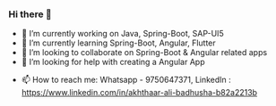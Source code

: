 ### Hi there 👋


<!-- **Badhusha-Akhthaar/Badhusha-Akhthaar** is a ✨ _special_ ✨ repository because its `README.md` (this file) appears on your GitHub profile. -->

<!-- Here are some ideas to get you started: -->

- 🔭 I’m currently working on Java, Spring-Boot, SAP-UI5
- 🌱 I’m currently learning Spring-Boot, Angular, Flutter
- 👯 I’m looking to collaborate on Spring-Boot & Angular related apps
- 🤔 I’m looking for help with creating a Angular App
<!-- - 💬 Ask me about ... -->
- 📫 How to reach me: Whatsapp - 9750647371, LinkedIn : https://www.linkedin.com/in/akhthaar-ali-badhusha-b82a2213b
<!-- - 😄 Pronouns: ...
- ⚡ Fun fact: ... -->

